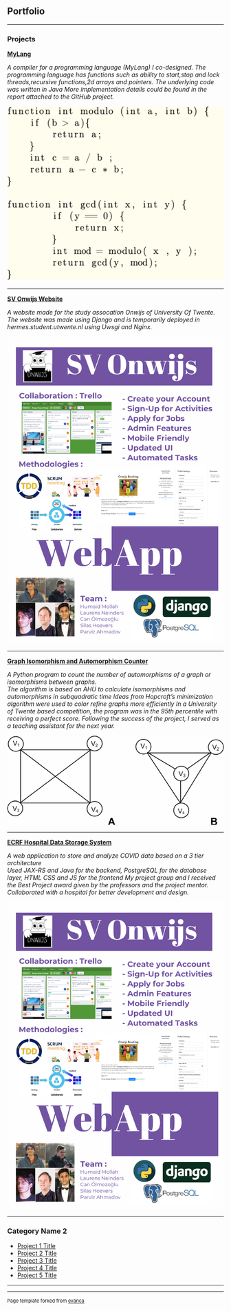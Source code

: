## Portfolio

---

### Projects

**[MyLang](https://github.com/canolmezoglu/MyLang)**

_A compiler for a programming language (MyLang) I co-designed. The programming language has 
functions such as ability to start,stop and lock threads,recursive functions,2d arrays
and pointers. The underlying code was written in Java
More implementation details could be found in the report attached to the
GitHub project._

<img src="images/compiler.jpg?raw=true"/>

---
**[SV Onwijs Website](https://bachelorshowcase-eemcs.apps.utwente.nl/view/6rs9XDFX/)**

_A website made for the study assocation Onwijs of University Of Twente. The website was
made using Django and is temporarily deployed in hermes.student.utwente.nl using Uwsgi
and Nginx._

<img src="images/Poster.jpg?raw=true"/>

---
**[Graph Isomorphism and Automorphism Counter](https://github.com/canolmezoglu/2021_module7_group37_handin)**

_A Python program to count the number of automorphisms of a graph or isomorphisms between graphs.          
The algorithm is based on AHU to calculate isomorphisms and automorphisms in subquadratic time
Ideas from Hopcroft’s minimization algorithm were used to color refine graphs more efficiently
In a University of Twente based competition, the program was in the 95th percentile with receiving a perfect score.
Following the success of the project, I served as a teaching assistant for the next year._

<img src="images/Graph-Isomorphism-V-V-1-V-2-V-3-V-4-V-4-E-V-1-V-2-V-1-V-3.png?raw=true"/>

---
**[ECRF Hospital Data Storage System](/pdf/gg.pdf)**

_A web application to store and analyze COVID data based on a 3 tier architecture                                           
Used JAX-RS and Java for the backend, PostgreSQL for the database layer, HTML CSS and JS for the frontend
My project group and I received the Best Project award given by the professors and the project mentor.
Collaborated with a hospital for better development and design._

<img src="images/Poster.jpg?raw=true"/>

---

### Category Name 2

- [Project 1 Title](http://example.com/)
- [Project 2 Title](http://example.com/)
- [Project 3 Title](http://example.com/)
- [Project 4 Title](http://example.com/)
- [Project 5 Title](http://example.com/)

---




---
<p style="font-size:11px">Page template forked from <a href="https://github.com/evanca/quick-portfolio">evanca</a></p>
<!-- Remove above link if you don't want to attibute -->

